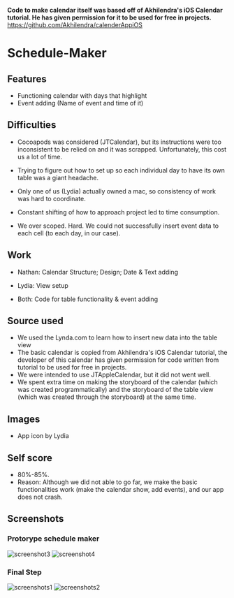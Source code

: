 **Code to make calendar itself was based off of Akhilendra's iOS Calendar tutorial. He has given permission for it to be used for free in projects.**
https://github.com/Akhilendra/calenderAppiOS


# Schedule-Maker

## Features
* Functioning calendar with days that highlight
* Event adding (Name of event and time of it)

## Difficulties
* Cocoapods was considered (JTCalendar), but its instructions were too inconsistent to be relied on and it was scrapped. Unfortunately, this cost us a lot of time.

* Trying to figure out how to set up so each individual day to have its own table was a giant headache.

* Only one of us (Lydia) actually owned a mac, so consistency of work was hard to coordinate.

* Constant shifting of how to approach project led to time consumption.

* We over scoped. Hard. We could not successfully insert event data to each cell (to each day, in our case).

## Work

* Nathan: Calendar Structure; Design; Date & Text adding

* Lydia: View setup

* Both: Code for table functionality & event adding

## Source used
* We used the Lynda.com to learn how to insert new data into the table view
* The basic calendar is copied from Akhilendra's iOS Calendar tutorial, the developer of this calendar has given permission for code written from tutorial to be used for free in projects.
* We were intended to use JTAppleCalendar, but it did not went well.
* We spent extra time on making the storyboard of the calendar (which was created programmatically) and the storyboard of the table view (which was created through the storyboard) at the same time.

## Images
* App icon by Lydia

## Self score
* 80%-85%.
* Reason: Although we did not able to go far, we make the basic functionalities work (make the calendar show, add events), and our app does not crash.

## Screenshots
### Protorype schedule maker
![screenshot3](https://github.com/nsun6145/RIT-Schedule-Maker/blob/master/Picture1.png)
![screenshot4](https://github.com/nsun6145/RIT-Schedule-Maker/blob/master/Picture2.png)
### Final Step
![screenshots1](https://github.com/nsun6145/RIT-Schedule-Maker/blob/master/3333.png)
![screenshots2](https://github.com/nsun6145/RIT-Schedule-Maker/blob/master/4444.png)

